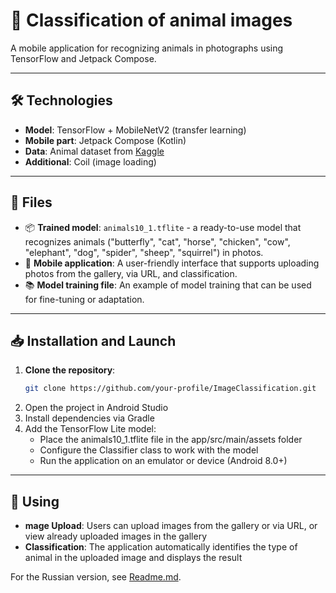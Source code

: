 # 🐾 Classification of animal images

A mobile application for recognizing animals in photographs using TensorFlow and Jetpack Compose.

---

## 🛠 Technologies

- **Model**: TensorFlow + MobileNetV2 (transfer learning)
- **Mobile part**: Jetpack Compose (Kotlin)
- **Data**: Animal dataset from [Kaggle](https://www.kaggle.com/datasets/alessiocorrado99/animals10)
- **Additional**: Coil (image loading)

---

## 📁 Files

- 📦 **Trained model**: `animals10_1.tflite` - a ready-to-use model that recognizes animals ("butterfly", "cat", "horse", "chicken", "cow", "elephant", "dog", "spider", "sheep", "squirrel") in photos.
- 📱 **Mobile application**: A user-friendly interface that supports uploading photos from the gallery, via URL, and classification.
- 📚 **Model training file**: An example of model training that can be used for fine-tuning or adaptation.

---

## 📥 Installation and Launch

1. **Clone the repository**:
   ```bash
   git clone https://github.com/your-profile/ImageClassification.git
2. Open the project in Android Studio
3. Install dependencies via Gradle
4. Add the TensorFlow Lite model:
   - Place the animals10_1.tflite file in the app/src/main/assets folder
   - Configure the Classifier class to work with the model
   - Run the application on an emulator or device (Android 8.0+)

---
## 📸 Using
- **mage Upload**: Users can upload images from the gallery or via URL, or view already uploaded images in the gallery
- **Classification**: The application automatically identifies the type of animal in the uploaded image and displays the result 

For the Russian version, see [Readme.md](Readme.md).
